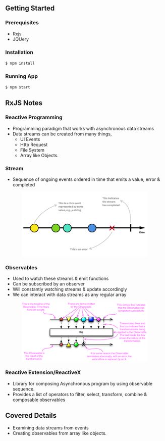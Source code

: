 ## Getting Started

### Prerequisites

- Rxjs
- JQUery

### Installation

```sh
$ npm install
```

### Running App

```sh
$ npm start
```

## RxJS Notes

### Reactive Programming

- Programming paradigm that works with asynchronous data streams
- Data streams can be created from many things,
  - UI Events
  - Http Request
  - File System
  - Array like Objects.

### Stream

- Sequence of ongoing events ordered in time that emits a value, error & completed

<p align="center">
  <img width="400" alt="Stream" src="./img/stream.png">
</p>

### Observables

- Used to watch these streams & emit functions
- Can be subscribed by an observer
- Will constantly watching streams & update accordingly
- We can interact with data streams as any regular array

<p align="center">
  <img width="400" alt="Stream" src="./img/observables.png">
</p>

### Reactive Extension/ReactiveX

- Library for composing Asynchronous program by using observable sequence.
- Provides a list of operators to filter, select, transform, combine & composable observables


## Covered Details

- Examining data streams from events
- Creating observables from array like objects.
